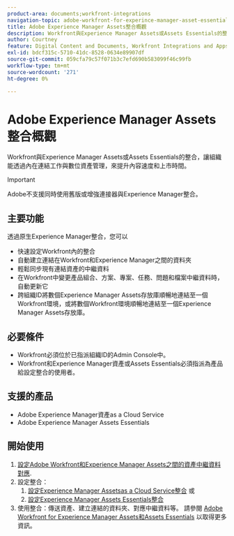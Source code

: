 ```yaml
---
product-area: documents;workfront-integrations
navigation-topic: adobe-workfront-for-experince-manager-asset-essentials
title: Adobe Experience Manager Assets整合概觀
description: Workfront與Experience Manager Assets或Assets Essentials的整合，讓組織能透過內在連結工作與數位資產管理，來提升內容速度和上市時間。
author: Courtney
feature: Digital Content and Documents, Workfront Integrations and Apps
exl-id: bdcf315c-5710-41dc-8528-0634e89907df
source-git-commit: 059cfa79c57f071b3c7efd690b583099f46c99fb
workflow-type: tm+mt
source-wordcount: '271'
ht-degree: 0%

---
```


# Adobe Experience Manager Assets整合概觀

Workfront與Experience Manager Assets或Assets Essentials的整合，讓組織能透過內在連結工作與數位資產管理，來提升內容速度和上市時間。

>[!IMPORTANT]
>
>Adobe不支援同時使用舊版或增強連接器與Experience Manager整合。

## 主要功能

透過原生Experience Manager整合，您可以

* 快速設定Workfront內的整合
* 自動建立連結在Workfront和Experience Manager之間的資料夾
* 輕鬆同步現有連結資產的中繼資料
* 在Workfront中變更產品組合、方案、專案、任務、問題和檔案中繼資料時，自動更新它
* 跨組織ID將數個Experience Manager Assets存放庫順暢地連結至一個Workfront環境，或將數個Workfront環境順暢地連結至一個Experience Manager Assets存放庫。


## 必要條件

* Workfront必須位於已指派組織ID的Admin Console中。
* Workfront和Experience Manager資產或Assets Essentials必須指派為產品給設定整合的使用者。


## 支援的產品

* Adobe Experience Manager資產as a Cloud Service
* Adobe Experience Manager Assets Essentials


## 開始使用

1. [設定Adobe Workfront和Experience Manager Assets之間的資產中繼資料對應](https://experienceleague.adobe.com/docs/experience-manager-cloud-service/content/assets/integrations/configure-asset-metadata-mapping.html?lang=en).
1. 設定整合：
   1. [設定Experience Manager Assetsas a Cloud Service整合](/help/quicksilver/administration-and-setup/configure-integrations/configure-aacs-integration.md)
或
   1. [設定Experience Manager Assets Essentials整合](/help/quicksilver/documents/adobe-workfront-for-experience-manager-assets-essentials/setup-asset-essentials.md)
1. 使用整合：傳送資產、建立連結的資料夾、對應中繼資料等。 請參閱 [Adobe Workfront for Experience Manager Assets和Assets Essentials](/help/quicksilver/documents/adobe-workfront-for-experience-manager-assets-essentials/workfront-for-aem-asset-essentials.md) 以取得更多資訊。
